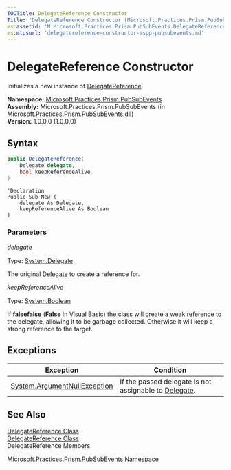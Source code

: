 ```yaml
---
TOCTitle: DelegateReference Constructor
Title: 'DelegateReference Constructor (Microsoft.Practices.Prism.PubSubEvents)'
ms:assetid: 'M:Microsoft.Practices.Prism.PubSubEvents.DelegateReference.\#ctor(System.Delegate,System.Boolean)'
ms:mtpsurl: 'delegatereference-constructor-mspp-pubsubevents.md'
---
```


# DelegateReference Constructor

Initializes a new instance of [DelegateReference](/patterns-practices/reference/mspp-mvvm-namespace.delegatereference).

**Namespace:** [Microsoft.Practices.Prism.PubSubEvents](https://msdn.microsoft.com/library/microsoft.practices.prism.pubsubevents)  
**Assembly:** Microsoft.Practices.Prism.PubSubEvents (in Microsoft.Practices.Prism.PubSubEvents.dll)  
**Version:** 1.0.0.0 (1.0.0.0)

## Syntax

```C#
public DelegateReference(
	Delegate delegate,
	bool keepReferenceAlive
)
```

```VB
'Declaration
Public Sub New ( 
	delegate As Delegate,
	keepReferenceAlive As Boolean
)
```

### Parameters

*delegate*  

Type: [System.Delegate](http://msdn.microsoft.com/en-us/library/y22acf51)

The original [Delegate](http://msdn.microsoft.com/en-us/library/y22acf51) to create a reference for.

*keepReferenceAlive*  

Type: [System.Boolean](http://msdn.microsoft.com/en-us/library/a28wyd50)

If **falsefalse** (**False** in Visual Basic) the class will create a weak reference to the delegate, allowing it to be garbage collected. Otherwise it will keep a strong reference to the target.

## Exceptions


| Exception                                                                             | Condition                                                                                                  |
|---------------------------------------------------------------------------------------|------------------------------------------------------------------------------------------------------------|
| [System.ArgumentNullException](http://msdn.microsoft.com/en-us/library/27426hcy) | If the passed delegate is not assignable to [Delegate](http://msdn.microsoft.com/en-us/library/y22acf51). |

## See Also

[DelegateReference Class](/patterns-practices/reference/mspp-mvvm-namespace.delegatereference)  
[DelegateReference Class](https://msdn.microsoft.com/library/microsoft.practices.prism.pubsubevents.delegatereference)  
DelegateReference Members

[Microsoft.Practices.Prism.PubSubEvents Namespace](/patterns-practices/reference/mspp-mvvm-namespace)